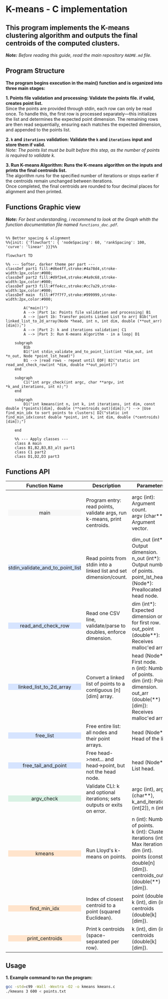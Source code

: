 # K-means - C implementation

## This program implements the K-means clustering algorithm and outputs the final centroids of the computed clusters.

***Note:** Before reading this guide, read the main repository `RADME.md` file.*

## Program Structure
**The program begins execution in the main() function and is organized into three main stages:** 

**1. Points file validation and processing: Validate the points file. if valid, creates point list.**  
Since the points are provided through stdin, each row can only be read once. To handle this, the first row is processed separately—this initializes the list and determines the expected point dimension. The remaining rows are then read sequentially, ensuring each matches the expected dimension, and appended to the points list.

**2. `k` and `iterations` validation: Validate the `k` and `iterations` input and store them if valid.**  
*Note: The points list must be built before this step, as the number of points is required to validate k.*

**3. Run K-means Algorithm: Runs the K-means algorithm on the inputs and prints the final centroids list.**  
The algorithm runs for the specified number of iterations or stops earlier if the centroids remain unchanged between iterations.  
Once completed, the final centroids are rounded to four decimal places for alignment and then printed.

## Functions Graphic view
***Note:** For best understanding, i recommend to look at the Graph whith  the function documentation file named `functions_doc.pdf`.*

```mermaid

%% Better spacing & alignment
%%{init: {'flowchart': { 'nodeSpacing': 60, 'rankSpacing': 100, 'curve': 'linear' }}}%%

flowchart TD

%% --- Softer, darker theme per part ---
classDef part1 fill:#d6e4ff,stroke:#4a78d4,stroke-width:1px,color:#000;
classDef part2 fill:#d9f2e4,stroke:#4a9c68,stroke-width:1px,color:#000;
classDef part3 fill:#ffe4cc,stroke:#cc7a29,stroke-width:1px,color:#000;
classDef main  fill:#f7f7f7,stroke:#999999,stroke-width:2px,color:#000;

        A("main()")
        A --> |Part 1a: Points file validation and processing| B1
        A --> |part 1b: Transfer points Linked List to arr| B1b("int linked_list_to_2d_array(Node *head, int n, int dim, double (**out_arr)[dim]);")
        A --> |Part 2: k and iterations validation| C1
        A --> |Part 3: Run K-means Algorithm - in a loop| D1
 
    subgraph  
        B1b
        B1("int stdin_validate_and_to_point_list(int *dim_out, int *n_out, Node *point_lst_head)")
        B1 --> |read rows - repeat until EOF| B2("static int read_and_check_row(int *dim, double **out_point)")
    end

    subgraph  
        C1("int argv_check(int argc, char **argv, int *k_and_iterations, int n);")
    end

    subgraph  
        D1("int kmeans(int n, int k, int iterations, int dim, const double (*points)[dim], double (**centroids_out)[dim]);") --> |Use find_min_idx to sort points to clusters| D2("static int find_min_idx(const double *point, int k, int dim, double (*centroids)[dim]);")

    end

    %% --- Apply classes ---
    class A main
    class B1,B2,B3,B3_alt part1
    class C1 part2
    class D1,D2,D3 part3

```

## Functions API

| <div align="center">Function Name</div> | Description | Parameters | Returns | Notes |
|---|---|---|---|---|
| <div align="center" style="background-color:#f7f7f7;">main</div> | Program entry: read points, validate args, run k-means, print centroids. | argc (int): Argument count.<br>argv (char**): Argument vector. | <div align="center">0 on normal exit (errors print and exit(1)).</div> | <div align="center">–</div> |
| <div align="center" style="background-color:#d6e4ff;">stdin_validate_and_to_point_list</div> | Read points from stdin into a linked list and set dimension/count. | dim_out (int*): Output dimension.<br>n_out (int*): Output number of points.<br>point_lst_head (Node*): Preallocated head node. | <div align="center">1 if ok, 0 if stdin empty, -1 on error.</div> | <div align="center">Caller must free the list (and points).</div> |
| <div align="center" style="background-color:#d6e4ff;">read_and_check_row</div> | Read one CSV line, validate/parse to doubles, enforce dimension. | dim (int*): Expected dimension or 0 for first row.<br>out_point (double**): Receives malloc'ed array. | <div align="center">1 ok, 0 EOF before any char, -1 on error.</div> | <div align="center">Caller must free `*out_point`.</div> |
| <div align="center" style="background-color:#d6e4ff;">linked_list_to_2d_array</div> | Convert a linked list of points to a contiguous [n][dim] array. | head (Node*): First node.<br>n (int): Number of points.<br>dim (int): Point dimension.<br>out_arr (double(**)[dim]): Receives malloc'ed array. | <div align="center">1 on success, -1 on failure.</div> | <div align="center">Caller must free the output array.</div> |
| <div align="center" style="background-color:#d6e4ff;">free_list</div> | Free entire list: all nodes and their point arrays. | head (Node*): Head of the list. | <div align="center">–</div> | <div align="center">–</div> |
| <div align="center" style="background-color:#d6e4ff;">free_tail_and_point</div> | Free head->next... and head->point, but not the head node. | head (Node*): List head. | <div align="center">–</div> | <div align="center">–</div> |
| <div align="center" style="background-color:#d9f2e4;">argv_check</div> | Validate CLI: k and optional iterations; sets outputs or exits on error. | argc (int), argv (char**), k_and_iterations (int[2]), n (int). | <div align="center">1 on success, -1 on error.</div> | <div align="center">k_and_iterations[0]=k, [1]=iterations (default 400).</div> |
| <div align="center" style="background-color:#ffe4cc;">kmeans</div> | Run Lloyd's k-means on points. | n (int): Number of points.<br>k (int): Clusters.<br>iterations (int): Max iterations.<br>dim (int).<br>points (const double[n][dim]).<br>centroids_out (double(**)[dim]). | <div align="center">1 on success, -1 on alloc failure.</div> | <div align="center">Caller must free centroids_out.</div> |
| <div align="center" style="background-color:#ffe4cc;">find_min_idx</div> | Index of closest centroid to a point (squared Euclidean). | point (double*), k (int), dim (int), centroids (double[k][dim]). | <div align="center">Index in [0, k-1].</div> | <div align="center">–</div> |
| <div align="center" style="background-color:#ffe4cc;">print_centroids</div> | Print k centroids (space-separated per row). | k (int), dim (int), centroids (double[k][dim]). | <div align="center">–</div> | <div align="center">Prints each centroid to stdout.</div> |


## Usage

**1. Example command to run the program:**
```bash
gcc -std=c99 -Wall -Wextra -O2 -o kmeans kmeans.c
./kmeans 3 600 < points.txt
```
